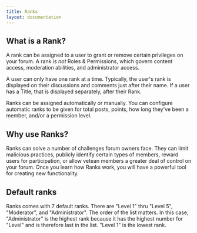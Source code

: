 ```yaml
---
title: Ranks
layout: documentation
---
```


## What is a Rank?

A rank can be assigned to a user to grant or remove certain privileges on your forum. A rank is *not* Roles & Permissions, which govern content access, moderation abilities, and administrator access.

A user can only have one rank at a time. Typically, the user's rank is displayed on their discussions and comments just after their name. If a user has a Title, that is displayed separately, after their Rank. 

Ranks can be assigned automatically or manually. You can configure automatic ranks to be given for total posts, points, how long they've been a member, and/or a permission level. 

## Why use Ranks?

Ranks can solve a number of challenges forum owners face. They can limit malicious practices, publicly identify certain types of members, reward users for participation, or allow vetean members a greater deal of control on your forum. Once you learn how Ranks work, you will have a powerful tool for creating new functionality.

## Default ranks

Ranks comes with 7 default ranks. There are "Level 1" thru "Level 5", "Moderator", and "Administrator". The order of the list matters. In this case, "Administrator" is the highest rank because it has the highest number for "Level" and is therefore last in the list. "Level 1" is the lowest rank.
